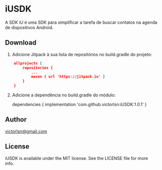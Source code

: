 # iUSDK
A SDK iU é uma SDK para simplificar a tarefa de buscar contatos na agenda de dispositivos Android.

## Download

1. Adicione Jitpack à sua lista de repositórios no build.gradle do projeto:
```json
	allprojects {
		repositories {
			...
			maven { url 'https://jitpack.io' }
		}
	}
```
  
2. Adicione a dependência no build.gradle do módulo:

	dependencies {
	        implementation 'com.github.victorlsn:iUSDK:1.0.1'
	}
  
## Author

victorlsn@gmail.com

## License

iUSDK is available under the MIT license. See the LICENSE file for more info.
